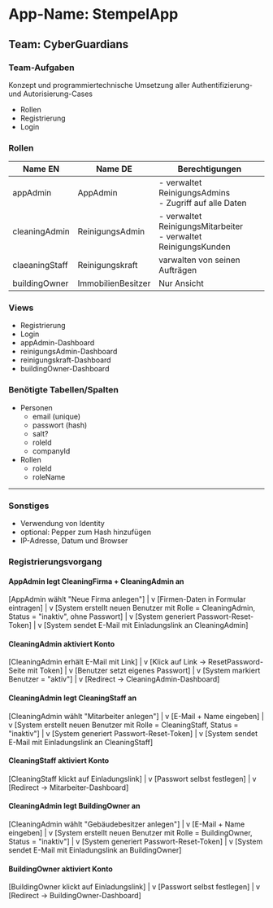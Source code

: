 # App-Name: StempelApp

## Team: CyberGuardians

### Team-Aufgaben
Konzept und programmiertechnische Umsetzung aller Authentifizierung- und Autorisierung-Cases
- Rollen
- Registrierung
- Login

### Rollen
|Name EN|Name DE|Berechtigungen|
|---|---|---|
|appAdmin|AppAdmin|- verwaltet ReinigungsAdmins<br>- Zugriff auf alle Daten|
|cleaningAdmin|ReinigungsAdmin|- verwaltet ReinigungsMitarbeiter<br>- verwaltet ReinigungsKunden|
|claeaningStaff|Reinigungskraft|varwalten von seinen Aufträgen|
|buildingOwner|ImmobilienBesitzer|Nur Ansicht|

### Views
- Registrierung
- Login
- appAdmin-Dashboard
- reinigungsAdmin-Dashboard
- reinigungskraft-Dashboard
- buildingOwner-Dashboard


### Benötigte Tabellen/Spalten
- Personen
    - email (unique)
    - passwort (hash)
    - salt?
    - roleId
    - companyId
- Rollen
    - roleId
    - roleName

---

### Sonstiges
- Verwendung von Identity
- optional: Pepper zum Hash hinzufügen
- IP-Adresse, Datum und Browser

### Registrierungsvorgang

#### AppAdmin legt CleaningFirma + CleaningAdmin an
[AppAdmin wählt "Neue Firma anlegen"]
      |
      v
[Firmen-Daten in Formular eintragen]
      |
      v
[System erstellt neuen Benutzer mit Rolle = CleaningAdmin, Status = "inaktiv", ohne Passwort]
      |
      v
[System generiert Passwort-Reset-Token]
      |
      v
[System sendet E-Mail mit Einladungslink an CleaningAdmin]

#### CleaningAdmin aktiviert Konto
[CleaningAdmin erhält E-Mail mit Link]
      |
      v
[Klick auf Link → ResetPassword-Seite mit Token]
      |
      v
[Benutzer setzt eigenes Passwort]
      |
      v
[System markiert Benutzer = "aktiv"]
      |
      v
[Redirect → CleaningAdmin-Dashboard]

#### CleaningAdmin legt CleaningStaff an
[CleaningAdmin wählt "Mitarbeiter anlegen"]
      |
      v
[E-Mail + Name eingeben]
      |
      v
[System erstellt neuen Benutzer mit Rolle = CleaningStaff, Status = "inaktiv"]
      |
      v
[System generiert Passwort-Reset-Token]
      |
      v
[System sendet E-Mail mit Einladungslink an CleaningStaff]

#### CleaningStaff aktiviert Konto
[CleaningStaff klickt auf Einladungslink]
      |
      v
[Passwort selbst festlegen]
      |
      v
[Redirect → Mitarbeiter-Dashboard]

#### CleaningAdmin legt BuildingOwner an
[CleaningAdmin wählt "Gebäudebesitzer anlegen"]
      |
      v
[E-Mail + Name eingeben]
      |
      v
[System erstellt neuen Benutzer mit Rolle = BuildingOwner, Status = "inaktiv"]
      |
      v
[System generiert Passwort-Reset-Token]
      |
      v
[System sendet E-Mail mit Einladungslink an BuildingOwner]

#### BuildingOwner aktiviert Konto
[BuildingOwner klickt auf Einladungslink]
      |
      v
[Passwort selbst festlegen]
      |
      v
[Redirect → BuildingOwner-Dashboard]
